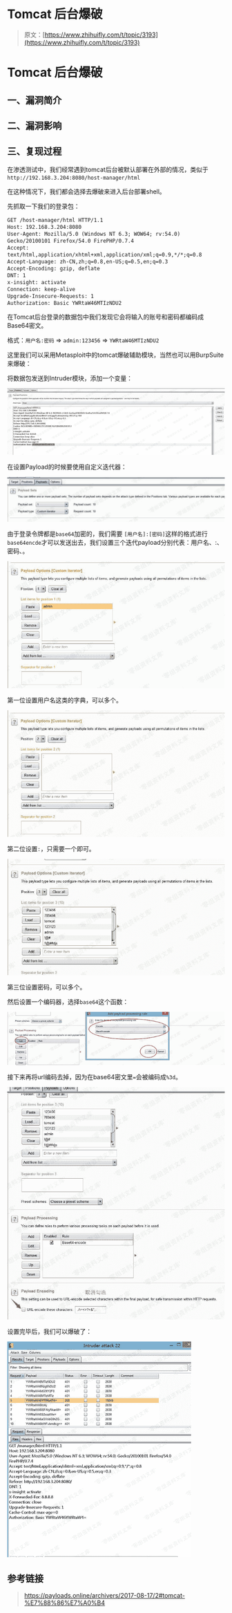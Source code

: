 # Tomcat 后台爆破

> 原文：[https://www.zhihuifly.com/t/topic/3193](https://www.zhihuifly.com/t/topic/3193)

# Tomcat 后台爆破

## 一、漏洞简介

## 二、漏洞影响

## 三、复现过程

在渗透测试中，我们经常遇到tomcat后台被默认部署在外部的情况，类似于`http://192.168.3.204:8080/host-manager/html`

在这种情况下，我们都会选择去爆破来进入后台部署shell。

先抓取一下我们的登录包：

```
GET /host-manager/html HTTP/1.1
Host: 192.168.3.204:8080
User-Agent: Mozilla/5.0 (Windows NT 6.3; WOW64; rv:54.0) Gecko/20100101 Firefox/54.0 FirePHP/0.7.4
Accept: text/html,application/xhtml+xml,application/xml;q=0.9,*/*;q=0.8
Accept-Language: zh-CN,zh;q=0.8,en-US;q=0.5,en;q=0.3
Accept-Encoding: gzip, deflate
DNT: 1
x-insight: activate
Connection: keep-alive
Upgrade-Insecure-Requests: 1
Authorization: Basic YWRtaW46MTIzNDU2 
```

在Tomcat后台登录的数据包中我们发现它会将输入的账号和密码都编码成Base64密文。

格式：`用户名:密码` => `admin:123456` => `YWRtaW46MTIzNDU2`

这里我们可以采用Metasploit中的tomcat爆破辅助模块，当然也可以用BurpSuite来爆破：

将数据包发送到Intruder模块，添加一个变量：

![image](img/018c35b84c4ee9743993e3aa7991ad16.png)

在设置Payload的时候要使用自定义迭代器：

![image](img/074e4400721052bfdc700365db42f06e.png)

由于登录令牌都是`base64`加密的，我们需要 `[用户名]:[密码]`这样的格式进行`base64encde`才可以发送出去，我们设置三个迭代payload分别代表：用户名、:、密码、。

![image](img/0ed93b889ebb49641967e821e9d13411.png)

第一位设置用户名这类的字典，可以多个。

![image](img/43ab9f8f94d7080a3a2aa0a8d0d8d2b5.png)

第二位设置`:`，只需要一个即可。

![image](img/316eda9f6a4107ccc56abeb018ec812c.png)

第三位设置密码，可以多个。

然后设置一个编码器，选择`base64`这个函数：

![image](img/f062bd38aa38b66d897f0e87b2975b60.png)

接下来再将url编码去掉，因为在base64密文里`=`会被编码成`%3d`。

![image](img/2a92f41c72bbbfac3c2f4479ea9c44fe.png)

设置完毕后，我们可以爆破了：

![image](img/47347f113ff359a295b6fbdc6e48c16a.png)

## 参考链接

> https://payloads.online/archivers/2017-08-17/2#tomcat-%E7%88%86%E7%A0%B4